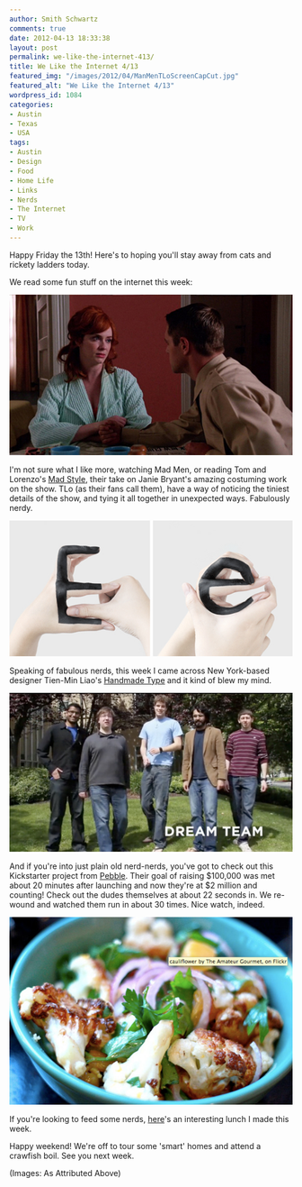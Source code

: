 ```yaml
---
author: Smith Schwartz
comments: true
date: 2012-04-13 18:33:38
layout: post
permalink: we-like-the-internet-413/
title: We Like the Internet 4/13
featured_img: "/images/2012/04/ManMenTLoScreenCapCut.jpg"
featured_alt: "We Like the Internet 4/13"
wordpress_id: 1084
categories:
- Austin
- Texas
- USA
tags:
- Austin
- Design
- Food
- Home Life
- Links
- Nerds
- The Internet
- TV
- Work
---
```


Happy Friday the 13th! Here's to hoping you'll stay away from cats and rickety ladders today. 

We read some fun stuff on the internet this week:

![](/images/2012/04/ManMenTLoScreenCap1.jpg)



I'm not sure what I like more, watching Mad Men, or reading Tom and Lorenzo's [Mad Style](http://www.tomandlorenzo.com/2012/04/mad-style-mystery-date.html), their take on Janie Bryant's amazing costuming work on the show. TLo (as their fans call them), have a way of noticing the tiniest details of the show, and tying it all together in unexpected ways. Fabulously nerdy.

![](/images/2012/04/HandmadeType2012.jpg)

Speaking of fabulous nerds, this week I came across New York-based designer Tien-Min Liao's [Handmade Type](http://www.behance.net/gallery/Handmade-Type/3235741) and it kind of blew my mind.

![](/images/2012/04/DreamTeam2012.jpg)

And if you're into just plain old nerd-nerds, you've got to check out this Kickstarter project from [Pebble](http://www.kickstarter.com/projects/597507018/pebble-e-paper-watch-for-iphone-and-android). Their goal of raising $100,000 was met about 20 minutes after launching and now they're at $2 million and counting! Check out the dudes themselves at about 22 seconds in. We re-wound and watched them run in about 30 times. Nice watch, indeed.

![](/images/2012/04/AmateurGourmetCauliflower.jpg)



If you're looking to feed some nerds, [here](http://www.amateurgourmet.com/2011/08/caramelized_cauliflower_with_oranges_oli.html)'s an interesting lunch I made this week.

Happy weekend! We're off to tour some 'smart' homes and attend a crawfish boil. See you next week.

(Images: As Attributed Above)
